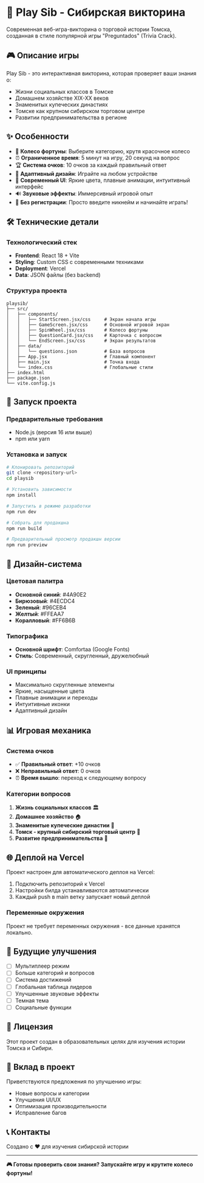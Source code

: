 # 🎯 Play Sib - Сибирская викторина

Современная веб-игра-викторина о торговой истории Томска, созданная в стиле популярной игры "Preguntados" (Trivia Crack).

## 🎮 Описание игры

Play Sib - это интерактивная викторина, которая проверяет ваши знания о:
- Жизни социальных классов в Томске
- Домашнем хозяйстве XIX-XX веков
- Знаменитых купеческих династиях
- Томске как крупном сибирском торговом центре
- Развитии предпринимательства в регионе

## ✨ Особенности

- 🎯 **Колесо фортуны**: Выберите категорию, крутя красочное колесо
- ⏰ **Ограниченное время**: 5 минут на игру, 20 секунд на вопрос
- 🏆 **Система очков**: 10 очков за каждый правильный ответ
- 📱 **Адаптивный дизайн**: Играйте на любом устройстве
- 🎨 **Современный UI**: Яркие цвета, плавные анимации, интуитивный интерфейс
- 🔊 **Звуковые эффекты**: Иммерсивный игровой опыт
- 🚀 **Без регистрации**: Просто введите никнейм и начинайте играть!

## 🛠️ Технические детали

### Технологический стек
- **Frontend**: React 18 + Vite
- **Styling**: Custom CSS с современными техниками
- **Deployment**: Vercel
- **Data**: JSON файлы (без backend)

### Структура проекта
```
playsib/
├── src/
│   ├── components/
│   │   ├── StartScreen.jsx/css     # Экран начала игры
│   │   ├── GameScreen.jsx/css      # Основной игровой экран
│   │   ├── SpinWheel.jsx/css       # Колесо фортуны
│   │   ├── QuestionCard.jsx/css    # Карточка с вопросом
│   │   └── EndScreen.jsx/css       # Экран результатов
│   ├── data/
│   │   └── questions.json          # База вопросов
│   ├── App.jsx                     # Главный компонент
│   ├── main.jsx                    # Точка входа
│   └── index.css                   # Глобальные стили
├── index.html
├── package.json
└── vite.config.js
```

## 🚀 Запуск проекта

### Предварительные требования
- Node.js (версия 16 или выше)
- npm или yarn

### Установка и запуск
```bash
# Клонировать репозиторий
git clone <repository-url>
cd playsib

# Установить зависимости
npm install

# Запустить в режиме разработки
npm run dev

# Собрать для продакшна
npm run build

# Предварительный просмотр продакшн версии
npm run preview
```

## 🎨 Дизайн-система

### Цветовая палитра
- **Основной синий**: #4A90E2
- **Бирюзовый**: #4ECDC4
- **Зеленый**: #96CEB4
- **Желтый**: #FFEAA7
- **Коралловый**: #FF6B6B

### Типографика
- **Основной шрифт**: Comfortaa (Google Fonts)
- **Стиль**: Современный, скругленный, дружелюбный

### UI принципы
- Максимально скругленные элементы
- Яркие, насыщенные цвета
- Плавные анимации и переходы
- Интуитивные иконки
- Адаптивный дизайн

## 📊 Игровая механика

### Система очков
- ✅ **Правильный ответ**: +10 очков
- ❌ **Неправильный ответ**: 0 очков
- ⏰ **Время вышло**: переход к следующему вопросу

### Категории вопросов
1. **Жизнь социальных классов** 🏛️
2. **Домашнее хозяйство** 🏠
3. **Знаменитые купеческие династии** 👑
4. **Томск - крупный сибирский торговый центр** 🏪
5. **Развитие предпринимательства** 💼

## 🌐 Деплой на Vercel

Проект настроен для автоматического деплоя на Vercel:

1. Подключить репозиторий к Vercel
2. Настройки билда устанавливаются автоматически
3. Каждый push в main ветку запускает новый деплой

### Переменные окружения
Проект не требует переменных окружения - все данные хранятся локально.

## 🎯 Будущие улучшения

- [ ] Мультиплеер режим
- [ ] Больше категорий и вопросов
- [ ] Система достижений
- [ ] Глобальная таблица лидеров
- [ ] Улучшенные звуковые эффекты
- [ ] Темная тема
- [ ] Социальные функции

## 📄 Лицензия

Этот проект создан в образовательных целях для изучения истории Томска и Сибири.

## 🤝 Вклад в проект

Приветствуются предложения по улучшению игры:
- Новые вопросы и категории
- Улучшения UI/UX
- Оптимизация производительности
- Исправление багов

## 📞 Контакты

Создано с ❤️ для изучения сибирской истории

---

**🎮 Готовы проверить свои знания? Запускайте игру и крутите колесо фортуны!**
